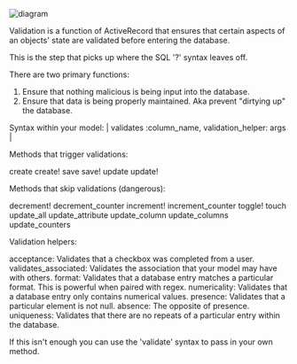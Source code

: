 ![diagram](http://imgur.com/icckJlZ.png)

Validation is a function of ActiveRecord that ensures that certain aspects of an objects' state are validated before
entering the database.

This is the step that picks up where the SQL '?' syntax leaves off.

There are two primary functions:
1. Ensure that nothing malicious is being input into the database.
2. Ensure that data is being properly maintained. Aka prevent "dirtying up" the database.

Syntax within your model: | validates :column_name, validation_helper: args |

Methods that trigger validations:

create
create!
save
save!
update
update!

Methods that skip validations (dangerous):

decrement!
decrement_counter
increment!
increment_counter
toggle!
touch
update_all
update_attribute
update_column
update_columns
update_counters

Validation helpers:

acceptance: Validates that a checkbox was completed from a user.
validates_associated: Validates the association that your model may have with others.
format: Validates that a database entry matches a particular format. This is powerful when paired with regex.
numericality: Validates that a database entry only contains numerical values.
presence: Validates that a particular element is not null.
absence: The opposite of presence.
uniqueness: Validates that there are no repeats of a particular entry within the database.

If this isn't enough you can use the 'validate' syntax to pass in your own method.


